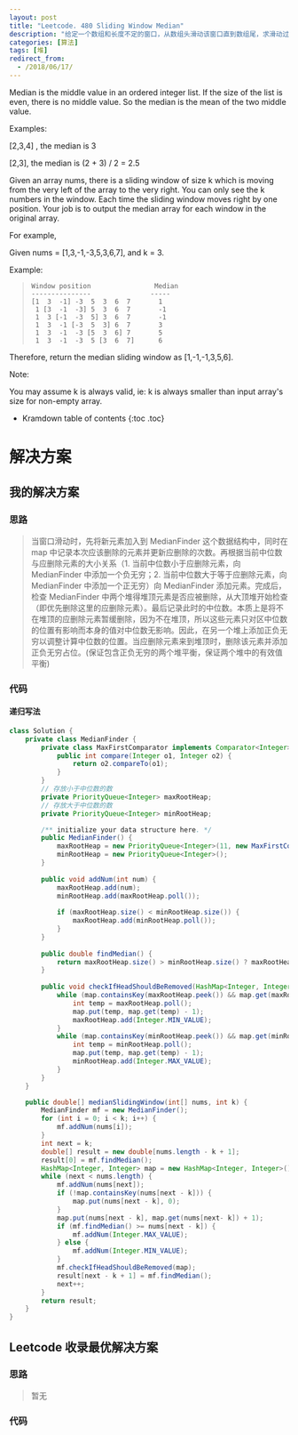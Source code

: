 ```yaml
---
layout: post
title: "Leetcode. 480 Sliding Window Median"
description: "给定一个数组和长度不定的窗口，从数组头滑动该窗口直到数组尾，求滑动过程中窗口对应的所有中位数。"
categories: [算法]
tags: [堆]
redirect_from:
  - /2018/06/17/
---
```


Median is the middle value in an ordered integer list. If the size of the list is even, there is no middle value. So the median is the mean of the two middle value.

Examples:

[2,3,4] , the median is 3

[2,3], the median is (2 + 3) / 2 = 2.5

Given an array nums, there is a sliding window of size k which is moving from the very left of the array to the very right. You can only see the k numbers in the window. Each time the sliding window moves right by one position. Your job is to output the median array for each window in the original array.

For example,

Given nums = [1,3,-1,-3,5,3,6,7], and k = 3.

Example:

>     Window position                Median
>     ---------------               -----
>     [1  3  -1] -3  5  3  6  7       1
>      1 [3  -1  -3] 5  3  6  7       -1
>      1  3 [-1  -3  5] 3  6  7       -1
>      1  3  -1 [-3  5  3] 6  7       3
>      1  3  -1  -3 [5  3  6] 7       5
>      1  3  -1  -3  5 [3  6  7]      6

Therefore, return the median sliding window as [1,-1,-1,3,5,6].

Note: 

You may assume k is always valid, ie: k is always smaller than input array's size for non-empty array.

* Kramdown table of contents
{:toc .toc}

# 解决方案

## 我的解决方案

### 思路

> 当窗口滑动时，先将新元素加入到 MedianFinder 这个数据结构中，同时在 map 中记录本次应该删除的元素并更新应删除的次数。再根据当前中位数与应删除元素的大小关系（1. 当前中位数小于应删除元素，向 MedianFinder 中添加一个负无穷；2. 当前中位数大于等于应删除元素，向 MedianFinder 中添加一个正无穷）向 MedianFinder 添加元素。完成后，检查 MedianFinder 中两个堆得堆顶元素是否应被删除，从大顶堆开始检查（即优先删除这里的应删除元素）。最后记录此时的中位数。本质上是将不在堆顶的应删除元素暂缓删除，因为不在堆顶，所以这些元素只对区中位数的位置有影响而本身的值对中位数无影响。因此，在另一个堆上添加正负无穷以调整计算中位数的位置。当应删除元素来到堆顶时，删除该元素并添加正负无穷占位。(保证包含正负无穷的两个堆平衡，保证两个堆中的有效值平衡)

### 代码

#### 递归写法

```java
class Solution {
    private class MedianFinder {
        private class MaxFirstComparator implements Comparator<Integer> {
            public int compare(Integer o1, Integer o2) {
                return o2.compareTo(o1);
            }
        }
        // 存放小于中位数的数
        private PriorityQueue<Integer> maxRootHeap;
        // 存放大于中位数的数
        private PriorityQueue<Integer> minRootHeap;

        /** initialize your data structure here. */
        public MedianFinder() {
            maxRootHeap = new PriorityQueue<Integer>(11, new MaxFirstComparator());
            minRootHeap = new PriorityQueue<Integer>();
        }
    
        public void addNum(int num) {
            maxRootHeap.add(num);
            minRootHeap.add(maxRootHeap.poll());
            
            if (maxRootHeap.size() < minRootHeap.size()) {
                maxRootHeap.add(minRootHeap.poll());
            }
        }
    
        public double findMedian() {
            return maxRootHeap.size() > minRootHeap.size() ? maxRootHeap.peek() : maxRootHeap.peek() / 2.0 + minRootHeap.peek() / 2.0;
        }
        
        public void checkIfHeadShouldBeRemoved(HashMap<Integer, Integer> map) {
            while (map.containsKey(maxRootHeap.peek()) && map.get(maxRootHeap.peek()) > 0) {
                int temp = maxRootHeap.poll();
                map.put(temp, map.get(temp) - 1);
                maxRootHeap.add(Integer.MIN_VALUE);
            } 
            while (map.containsKey(minRootHeap.peek()) && map.get(minRootHeap.peek()) > 0) {
                int temp = minRootHeap.poll();
                map.put(temp, map.get(temp) - 1);
                minRootHeap.add(Integer.MAX_VALUE);
            }
        }
    }

    public double[] medianSlidingWindow(int[] nums, int k) {
        MedianFinder mf = new MedianFinder();
        for (int i = 0; i < k; i++) {
            mf.addNum(nums[i]);
        }
        int next = k;
        double[] result = new double[nums.length - k + 1];
        result[0] = mf.findMedian();
        HashMap<Integer, Integer> map = new HashMap<Integer, Integer>();
        while (next < nums.length) {
            mf.addNum(nums[next]);
            if (!map.containsKey(nums[next - k])) {
                map.put(nums[next - k], 0);
            }
            map.put(nums[next - k], map.get(nums[next- k]) + 1);
            if (mf.findMedian() >= nums[next - k]) {
                mf.addNum(Integer.MAX_VALUE);
            } else {
                mf.addNum(Integer.MIN_VALUE);
            }
            mf.checkIfHeadShouldBeRemoved(map);
            result[next - k + 1] = mf.findMedian();
            next++;
        }
        return result;
    }
}
```

## Leetcode 收录最优解决方案

### 思路

> 暂无

### 代码

```C++
```

[^1]: This is a footnote.

[kramdown]: https://kramdown.gettalong.org/
[Simple Texture]: https://github.com/yizeng/jekyll-theme-simple-texture